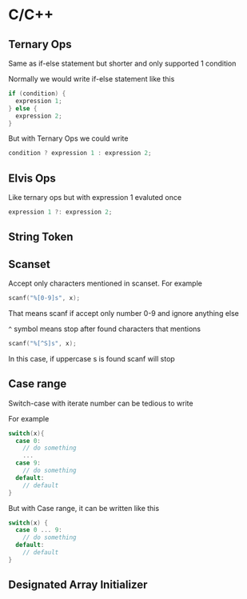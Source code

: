 # C/C++

## Ternary Ops

Same as if-else statement but shorter and only supported 1 condition

Normally we would write if-else statement like this

```c
if (condition) {
  expression 1;
} else {
  expression 2;
}
```

But with Ternary Ops we could write

```c
condition ? expression 1 : expression 2;
```

## Elvis Ops

Like ternary ops but with expression 1 evaluted once

```c
expression 1 ?: expression 2;
```

## String Token

## Scanset

Accept only characters mentioned in scanset. For example 

```c
scanf("%[0-9]s", x);
```

That means scanf if accept only number 0-9 and ignore anything else

```^``` symbol means stop after found characters that mentions

```c
scanf("%[^S]s", x);
```

In this case, if uppercase s is found scanf will stop

## Case range

Switch-case with iterate number can be tedious to write 

For example

```cpp
switch(x){
  case 0:
    // do something
    ... 
  case 9:
    // do something
  default:
    // default
}
```

But with Case range, it can be written like this

```cpp
switch(x) {
  case 0 ... 9:
    // do something
  default:
    // default
}
```

## Designated Array Initializer
